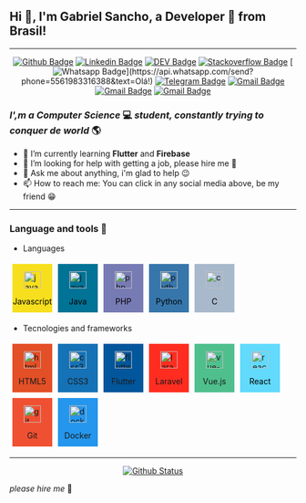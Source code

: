 ## Hi 👋, I'm Gabriel Sancho, a Developer 🚀 from Brasil!

---

<center>

[![Github Badge](https://img.shields.io/badge/-Github-000?style=flat-square&logo=Github&logoColor=white&link=https://github.com/sancho41)](https://github.com/sancho41)
[![Linkedin Badge](https://img.shields.io/badge/-LinkedIn-blue?style=flat-square&logo=Linkedin&logoColor=white&link=https://www.linkedin.com/in/gabriel-sancho-99888a180/)](https://www.linkedin.com/in/gabriel-sancho-99888a180/)
[![DEV Badge](https://img.shields.io/badge/-DEV.to-000?style=flat-square&logo=dev.to&logoColor=white&link=https://dev.to/sancho41)](https://dev.to/sancho41)
[![Stackoverflow Badge](https://img.shields.io/badge/-Stackoverflow-4CA143?style=flat-square&logo=Stackoverflow&logoColor=white&link=https://pt.stackoverflow.com/users/196113/gabriel-sancho)](https://pt.stackoverflow.com/users/196113/gabriel-sancho)
[![Whatsapp Badge](https://img.shields.io/badge/-Whatsapp-4CA143?style=flat-square&labelColor=4CA143&logo=whatsapp&logoColor=white&link=https://api.whatsapp.com/send?phone=5561983316388&text=Olá!)](https://api.whatsapp.com/send?phone=5561983316388&text=Olá!)
[![Telegram Badge](https://img.shields.io/badge/-Telegram-1ca0f1?style=flat-square&labelColor=1ca0f1&logo=telegram&logoColor=white&link=https://t.me/G_Sancho)](https://t.me/G_Sancho)
[![Gmail Badge](https://img.shields.io/badge/-Gmail-c14438?style=flat-square&logo=Gmail&logoColor=white&link=mailto:gabriel.sancho13@gmail.com)](mailto:gabriel.sancho13@gmail.com)
[![Gmail Badge](https://img.shields.io/badge/-CodeForces-3B5998?style=flat-square&logo=CodeForces&logoColor=white&link=https://codeforces.com/profile/sancho41)](https://codeforces.com/profile/sancho41)
[![Gmail Badge](https://img.shields.io/badge/-Resume-000?style=flat-square&logo=read-the-docs&logoColor=white&link=https://sancho41.github.io/curriculum.html)](https://sancho41.github.io/curriculum.html)

</center>

### _I',m a **Computer Science**_ 💻 _student, constantly trying to conquer de **world**_ 🌎

- 🌱 I’m currently learning **Flutter** and **Firebase**
- 🤔 I’m looking for help with getting a job, please hire me 🙏
- 💬 Ask me about anything, i'm glad to help 😉
- 📫 How to reach me: You can click in any social media above, be my friend 😁

---

### Language and tools 🔑

- Languages

<div style="display: flex; flex-wrap: wrap;">

  <div style="background: #F7DF1E; display: inline-block;display: flex; flex-direction: column; margin: 5px 5px; padding: 15px 10px 0;justify-content: center; align-items: center; width: 50px; height: 70px;">
    <img src="https://simpleicons.org/icons/javascript.svg" alt="javascript" width="30px">
    <p style="color: black">Javascript</p>
  </div>

  <div style="background: #007396; display: inline-block;display: flex; flex-direction: column; margin: 5px 5px; padding: 15px 10px 0;justify-content: center; align-items: center; width: 50px; height: 70px;">
    <img src="https://simpleicons.org/icons/java.svg" alt="java" width="30px">
    <p style="color: black">Java</p>
  </div>

  <div style="background: #777BB4; display: inline-block;display: flex; flex-direction: column; margin: 5px 5px; padding: 15px 10px 0;justify-content: center; align-items: center; width: 50px; height: 70px;">
    <img src="https://simpleicons.org/icons/php.svg" alt="php" width="30px">
    <p style="color: black">PHP</p>
  </div>

  <div style="background: #3776AB; display: inline-block;display: flex; flex-direction: column; margin: 5px 5px; padding: 15px 10px 0;justify-content: center; align-items: center; width: 50px; height: 70px;">
    <img src="https://simpleicons.org/icons/python.svg" alt="python" width="30px">
    <p style="color: black">Python</p>
  </div>

  <div style="background: #A8B9CC; display: inline-block;display: flex; flex-direction: column; margin: 5px 5px; padding: 15px 10px 0;justify-content: center; align-items: center; width: 50px; height: 70px;">
    <img src="https://simpleicons.org/icons/c.svg" alt="c" width="30px">
    <p style="color: black">C</p>
  </div>

</div>

- Tecnologies and frameworks

<div style="display: flex; flex-wrap: wrap;">

  <div style="background: #E34F26; display: inline-block;display: flex; flex-direction: column; margin: 5px 5px; padding: 15px 10px 0;justify-content: center; align-items: center; width: 50px; height: 70px;">
    <img src="https://simpleicons.org/icons/html5.svg" alt="html5" width="30px">
    <p>HTML5</p>
  </div>
  
  <div style="background: #1572B6; display: inline-block;display: flex; flex-direction: column; margin: 5px 5px; padding: 15px 10px 0;justify-content: center; align-items: center; width: 50px; height: 70px;">
    <img src="https://simpleicons.org/icons/css3.svg" alt="css3" width="30px">
    <p>CSS3</p>
  </div>

  <div style="background: #02569B; display: inline-block;display: flex; flex-direction: column; margin: 5px 5px; padding: 15px 10px 0;justify-content: center; align-items: center; width: 50px; height: 70px;">
    <img src="https://simpleicons.org/icons/flutter.svg" alt="flutter" width="30px">
    <p>Flutter</p>
  </div>

  <div style="background: #FF2D20; display: inline-block;display: flex; flex-direction: column; margin: 5px 5px; padding: 15px 10px 0;justify-content: center; align-items: center; width: 50px; height: 70px;">
    <img src="https://simpleicons.org/icons/laravel.svg" alt="laravel" width="30px">
    <p>Laravel</p>
  </div>

  <div style="background: #4FC08D; display: inline-block;display: flex; flex-direction: column; margin: 5px 5px; padding: 15px 10px 0;justify-content: center; align-items: center; width: 50px; height: 70px;">
    <img src="https://simpleicons.org/icons/vue-dot-js.svg" alt="vue-dot-js" width="30px">
    <p>Vue.js</p>
  </div>

  <div style="background: #61DAFB; display: inline-block;display: flex; flex-direction: column; margin: 5px 5px; padding: 15px 10px 0;justify-content: center; align-items: center; width: 50px; height: 70px;">
    <img src="https://simpleicons.org/icons/react.svg" alt="react" width="30px">
    <p style="color: black;">React</p>
  </div>

  <div style="background: #F05032; display: inline-block;display: flex; flex-direction: column; margin: 5px 5px; padding: 15px 10px 0;justify-content: center; align-items: center; width: 50px; height: 70px;">
    <img src="https://simpleicons.org/icons/git.svg" alt="git" width="30px">
    <p>Git</p>
  </div>

  <div style="background: #2496ED; display: inline-block;display: flex; flex-direction: column; margin: 5px 5px; padding: 15px 10px 0;justify-content: center; align-items: center; width: 50px; height: 70px;">
    <img src="https://simpleicons.org/icons/docker.svg" alt="docker" width="30px">
    <p>Docker</p>
  </div>

</div>

---

<center>

[![Github Status](https://github-readme-stats.vercel.app/api?username=sancho41&show_icons=true&title_color=fff&icon_color=79ff97&text_color=9f9f9f&bg_color=151515)](https://github.com/sancho41/sancho41)

</center>

_please hire me_ 🙏
